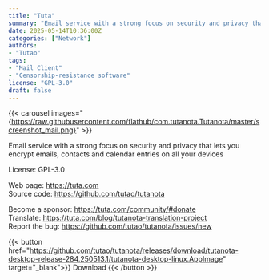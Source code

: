 ```yaml
---
title: "Tuta"
summary: "Email service with a strong focus on security and privacy that lets you encrypt emails, contacts and calendar entries on all your devices."
date: 2025-05-14T10:36:00Z
categories: ["Network"]
authors:
- "Tutao"
tags: 
- "Mail Client"
- "Censorship-resistance software"
license: "GPL-3.0"
draft: false
---
```


{{< carousel images="{https://raw.githubusercontent.com/flathub/com.tutanota.Tutanota/master/screenshot_mail.png}" >}}

Email service with a strong focus on security and privacy that lets you encrypt emails, contacts and calendar entries on all your devices

License: GPL-3.0

Web page: <https://tuta.com>  
Source code: <https://github.com/tutao/tutanota>

Become a sponsor: <https://tuta.com/community/#donate>  
Translate: <https://tuta.com/blog/tutanota-translation-project>  
Report the bug: <https://github.com/tutao/tutanota/issues/new>  

{{< button href="https://github.com/tutao/tutanota/releases/download/tutanota-desktop-release-284.250513.1/tutanota-desktop-linux.AppImage" target="_blank">}}
Download
{{< /button >}}